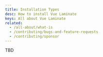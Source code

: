 ```yaml
---
title: Installation Types
desc: How to install Vue Laminate
keys: All about Vue Laminate
related:
  - /all-about/what-is
  - /contributing/bugs-and-feature-requests
  - /contributing/sponsor
---
```


TBD